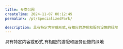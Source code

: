 ```yaml
---
title: 专类公园
createTime: 2024-11-07 00:12:49
permalink: /pt/SpecializedPark/

description: 具有特定内容或形式,有相应的游憩和服务设施的绿地
---
```


具有特定内容或形式,有相应的游憩和服务设施的绿地